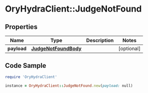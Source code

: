 # OryHydraClient::JudgeNotFound

## Properties

Name | Type | Description | Notes
------------ | ------------- | ------------- | -------------
**payload** | [**JudgeNotFoundBody**](JudgeNotFoundBody.md) |  | [optional] 

## Code Sample

```ruby
require 'OryHydraClient'

instance = OryHydraClient::JudgeNotFound.new(payload: null)
```


